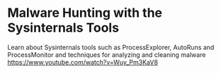 # Malware Hunting with the Sysinternals Tools

Learn about Sysinternals tools such as ProcessExplorer, AutoRuns and ProcessMonitor and techniques for analyzing and cleaning malware 
https://www.youtube.com/watch?v=Wuy_Pm3KaV8